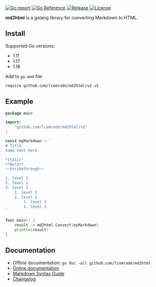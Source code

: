 [![Go report](https://goreportcard.com/badge/github.com/lcomrade/md2html)](https://goreportcard.com/report/github.com/lcomrade/md2html)
[![Go Reference](https://pkg.go.dev/badge/github.com/lcomrade/md2html.svg)](https://pkg.go.dev/github.com/lcomrade/md2html#section-documentation)
[![Release](https://img.shields.io/github/v/release/lcomrade/md2html)](https://github.com/lcomrade/md2html/releases/latest)
[![License](https://img.shields.io/github/license/lcomrade/md2html)](LICENSE)

**md2html** is a golang library for converting Markdown to HTML.

## Install
Supported Go versions:
- 1.11
- 1.17
- 1.18

Add to `go.mod` file:
```go.mod
require github.com/lcomrade/md2html/v2 v2
```

## Example
```go
package main

import(
	"github.com/lcomrade/md2html/v2"
)

const myMarkdown = `
# Title
Some text here.

*Italic*
**Bold**
~~Strikethrough~~

1. level 1
2. level 1
3. level 1
    1. level 2
    2. level 2
        1. level 3
        2. level 3
`

func main() {
	result := md2html.Convert(myMarkdown)
	println(result)
}
```

## Documentation
- Offline documentation: `go doc -all github.com/lcomrade/md2html`
- [Online documentation](https://pkg.go.dev/github.com/lcomrade/md2html#section-documentation)
- [Markdown Syntax Guide](docs/syntax_guide.md)
- [Changelog](CHANGELOG.md)
